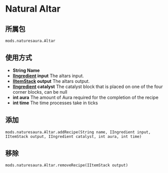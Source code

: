 # Natural Altar

## 所属包
```zenscript
mods.naturesaura.Altar
```

## 使用方式
- **String Name**
- **[IIngredient](/Vanilla/Variable_Types/IIngredient) input** The altars input.
- **[IItemStack](/Vanilla/Items/IItemStack) output** The altars output.
- **[IIngredient](/Vanilla/Variable_Types/IIngredient) catalyst** The catalyst block that is placed on one of the four corner blocks, can be null
- **int aura** The amount of Aura required for the completion of the recipe
- **int time** The time processes take in ticks

## 添加

```zenscript
mods.naturesaura.Altar.addRecipe(String name, IIngredient input, IItemStack output, IIngredient catalyst, int aura, int time)
```

## 移除

```zenscript
mods.naturesaura.Altar.removeRecipe(IItemStack output)
```